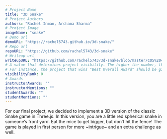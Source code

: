 ```yaml
---
# Project Name
title: "3D Snake"
# Project Authors
authors: "Rachel Inman, Archana Sharma"
# Project Image
imageName: "snake"
# Demo url
demoURL: "https://rachel5743.github.io/3d-snake/"
# Repo url
repoURL: "https://github.com/rachel5743/3d-snake"
# Writeup url
writeupURL: "https://github.com/rachel5743/3d-snake/blob/master/COS%20426%20Writeup_%203D%20Snake.pdf"
# A value that determines project visibility. The higher the number, the closer it will appear to the top
# For instance, the project that wins "Best Overall Award" should be given the highest visibilityRank
visibilityRank: 0
# Awards
instructorAwards: ""
instructorMentions: ""
studentAwards: ""
studentMentions: ""
---
```

For our final project, we decided to implement a 3D version of the classic Snake game in Three.js. In this version, you are a little red spherical snake in someone’s front yard. Eat the mice to get bigger, but don’t hit the fence! The game is played in first person for more ~intrigue~ and an extra challenge as well.
